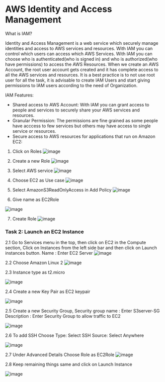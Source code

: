 # AWS Identity and Access Management

What is IAM?

Identity and Access Management is a web service which securely manage identities and access to AWS services and resources. With IAM you can control which users can access which AWS Services. 
With IAM you can choose who is authenticated(who is signed in) and who is authorized(who have permissions) to access the AWS Resources. When we create an AWS Account, the root user account gets created and it has 
complete access to all the AWS services and resources. It is a best practice is to not use root user for all the task, it is advisable to create IAM Users and start giving permissions to IAM users according to the need of Organization.


IAM Features:

* Shared access to AWS Account: With IAM you can grant access to people and services to securely share your AWS services and resources.
* Granular Permission: The permissions are fine grained as some people have acccess to few services but others may have access to single service or resources.
* Secure access to AWS resources for applications that run on Amazon EC2:


1. Click on Roles
![image](https://github.com/Asma09Akram/Accessing-S3-with-IAM-Roles/assets/124654068/164cc5ce-0af3-4870-a584-0f087a38a85e)


2. Create a new Role
![image](https://github.com/Asma09Akram/Accessing-S3-with-IAM-Roles/assets/124654068/ce4b44d9-0d88-473b-9980-5b44d67d6ddc)


3. Select AWS service
![image](https://github.com/Asma09Akram/Accessing-S3-with-IAM-Roles/assets/124654068/417bf4f6-b52f-4a25-82e3-73d4b2b8adc4)


4. Choose EC2 as Use case
![image](https://github.com/Asma09Akram/Accessing-S3-with-IAM-Roles/assets/124654068/cdcf0357-a05c-4850-9b40-ae4baa9fe377)

5. Select AmazonS3ReadOnlyAccess in Add Policy
 ![image](https://github.com/Asma09Akram/Accessing-S3-with-IAM-Roles/assets/124654068/dd1cdfce-b4b6-47c4-a3a5-597367df34d0)

6. Give name as EC2Role

![image](https://github.com/Asma09Akram/Accessing-S3-with-IAM-Roles/assets/124654068/df307fb0-c577-430a-927e-a06e08071ae2)

7. Create Role
![image](https://github.com/Asma09Akram/Accessing-S3-with-IAM-Roles/assets/124654068/eac7ed2c-6a22-4aeb-bca1-1dc7fe81ea1b)


### Task 2: Launch an EC2 Instance

2.1 Go to Services menu in the top, then click on EC2 in the Compute section, Click on Instances from the left side bar and then click on Launch instances button.
Name : Enter EC2 Server
![image](https://github.com/Asma09Akram/Accessing-S3-with-IAM-Roles/assets/124654068/ead4e612-7e44-4f05-a6fc-337177d5a3c5)

2.2 Choose Amazon Linux 2
![image](https://github.com/Asma09Akram/Accessing-S3-with-IAM-Roles/assets/124654068/a669c670-e41c-443a-8994-7b07d8b18fd0)

2.3 Instance type as t2.micro

![image](https://github.com/Asma09Akram/Accessing-S3-with-IAM-Roles/assets/124654068/b93cc731-59b1-41e0-8e19-bffb15f0aae7)

2.4 Create a new Key Pair as EC2 keypair

![image](https://github.com/Asma09Akram/Accessing-S3-with-IAM-Roles/assets/124654068/46f55109-ca87-431a-9c0c-e5799ed9e6b4)


2.5 Create a new Security Group, 
Security group name : Enter S3server-SG
Description : Enter Security Group to allow traffic to EC2

![image](https://github.com/Asma09Akram/Accessing-S3-with-IAM-Roles/assets/124654068/1390ce3c-9f36-4140-acb8-eabbb7c005be)

2.6 To add SSH
Choose Type: Select SSH 
Source: Select Anywhere

![image](https://github.com/Asma09Akram/Accessing-S3-with-IAM-Roles/assets/124654068/2a2ed991-a673-458d-81c5-6c7181ed246f)

2.7 Under Advanced Details
Choose Role as EC2Role
![image](https://github.com/Asma09Akram/Accessing-S3-with-IAM-Roles/assets/124654068/66cd906d-47f0-45f0-9d63-6c4ce0f60e76)

2.8 Keep remaining things same and click on Launch Instance

![image](https://github.com/Asma09Akram/Accessing-S3-with-IAM-Roles/assets/124654068/2311ddd7-53e5-4198-8164-880acb4a16ad)

